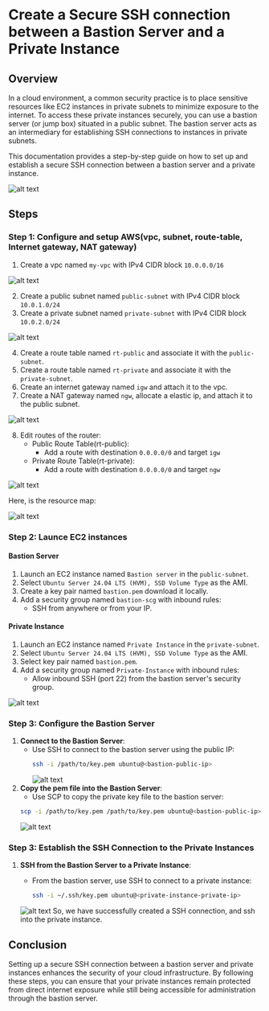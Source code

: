 # Create a Secure SSH connection between a Bastion Server and a Private Instance

## Overview

In a cloud environment, a common security practice is to place sensitive resources like EC2 instances in private subnets to minimize exposure to the internet. To access these private instances securely, you can use a bastion server (or jump box) situated in a public subnet. The bastion server acts as an intermediary for establishing SSH connections to instances in private subnets.

This documentation provides a step-by-step guide on how to set up and establish a secure SSH connection between a bastion server and a private instance.

![alt text](https://github.com/Konami33/poridhi.io.intern/raw/main/AWS%20networking%20lab/lab%2004/images/archi.png)

## Steps

### Step 1: Configure and setup AWS(vpc, subnet, route-table, Internet gateway, NAT gateway)

1. Create a vpc named `my-vpc` with IPv4 CIDR block `10.0.0.0/16`

![alt text](https://github.com/Konami33/poridhi.io.intern/raw/main/AWS%20networking%20lab/lab%2004/images/image.png)

2. Create a public subnet named `public-subnet` with IPv4 CIDR block `10.0.1.0/24`
3. Create a private subnet named `private-subnet` with IPv4 CIDR block `10.0.2.0/24`

![alt text](https://github.com/Konami33/poridhi.io.intern/raw/main/AWS%20networking%20lab/lab%2004/images/image-1.png)

4. Create a route table named `rt-public` and associate it with the `public-subnet`.
5. Create a route table named `rt-private` and associate it with the `private-subnet`.
6. Create an internet gateway named `igw` and attach it to the vpc.
7. Create a NAT gateway named `ngw`, allocate a elastic ip, and attach it to the public subnet.

![alt text](https://github.com/Konami33/poridhi.io.intern/raw/main/AWS%20networking%20lab/lab%2004/images/image-3.png)


8. Edit routes of the router:
    - Public Route Table(rt-public):
        - Add a route with destination `0.0.0.0/0` and target `igw`
    - Private Route Table(rt-private):
        - Add a route with destination `0.0.0.0/0` and target `ngw`

![alt text](https://github.com/Konami33/poridhi.io.intern/raw/main/AWS%20networking%20lab/lab%2004/images/image-2.png)

Here, is the resource map:

![alt text](https://github.com/Konami33/poridhi.io.intern/raw/main/AWS%20networking%20lab/lab%2004/images/image-4.png)

### Step 2: Launce EC2 instances

#### Bastion Server

1. Launch an EC2 instance named `Bastion server` in the `public-subnet`.
2. Select `Ubuntu Server 24.04 LTS (HVM), SSD Volume Type` as the AMI.
3. Create a key pair named `bastion.pem` download it locally.
4. Add a security group named `bastion-scg` with inbound rules:
    - SSH from anywhere or from your IP.

#### Private Instance

1. Launch an EC2 instance named `Private Instance` in the `private-subnet`.
2. Select `Ubuntu Server 24.04 LTS (HVM), SSD Volume Type` as the AMI.
3. Select key pair named `bastion.pem`.
4. Add a security group named `Private-Instance` with inbound rules:
    - Allow inbound SSH (port 22) from the bastion server's security group.

![alt text](https://github.com/Konami33/poridhi.io.intern/raw/main/AWS%20networking%20lab/lab%2004/images/image-6.png)

### Step 3: Configure the Bastion Server

1. **Connect to the Bastion Server**:
   - Use SSH to connect to the bastion server using the public IP:
     ```bash
     ssh -i /path/to/key.pem ubuntu@<bastion-public-ip>
     ```
     ![alt text](https://github.com/Konami33/poridhi.io.intern/raw/main/AWS%20networking%20lab/lab%2004/images/image-7.png)
2. **Copy the pem file into the Bastion Server**:
    - Use SCP to copy the private key file to the bastion server:
    ```bash
    scp -i /path/to/key.pem /path/to/key.pem ubuntu@<bastion-public-ip>
    ```
    ![alt text](https://github.com/Konami33/poridhi.io.intern/raw/main/AWS%20networking%20lab/lab%2004/images/image-8.png)
    

### Step 3: Establish the SSH Connection to the Private Instances

1. **SSH from the Bastion Server to a Private Instance**:
   - From the bastion server, use SSH to connect to a private instance:
     ```bash
     ssh -i ~/.ssh/key.pem ubuntu@<private-instance-private-ip>
     ```

    ![alt text](https://github.com/Konami33/poridhi.io.intern/raw/main/AWS%20networking%20lab/lab%2004/images/ssh.png)
    So, we have successfully created a SSH connection, and ssh into the private instance.

## Conclusion

Setting up a secure SSH connection between a bastion server and private instances enhances the security of your cloud infrastructure. By following these steps, you can ensure that your private instances remain protected from direct internet exposure while still being accessible for administration through the bastion server.